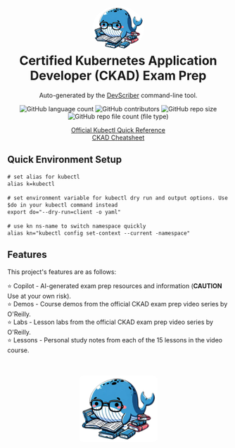 <h1 align="center" style="border-bottom: none">
    <a href="https://github.com/WhitneyLampkin/devscriber" target="_blank">
        <img alt="" src="https://github.com/WhitneyLampkin/ckad-prep/blob/main/studying_whale_icon.png" style="border-radius: 50%; height: 100px;">
    </a>
    <br>
    Certified Kubernetes Application Developer (CKAD) Exam Prep
</h1>

<p align="center">
    Auto-generated by the <a href="https://github.com/WhitneyLampkin/devscriber" target="_blank">DevScriber</a> command-line tool.
</p>

<div align="center">

![GitHub language count](https://img.shields.io/github/languages/count/WhitneyLampkin/devscriber?label=Languages)
![GitHub contributors](https://img.shields.io/github/contributors/WhitneyLampkin/devscriber?label=Contributors&color=yellow)
![GitHub repo size](https://img.shields.io/github/repo-size/WhitneyLampkin/devscriber?label=Repo%20Size&color=teal)
![GitHub repo file count (file type)](https://img.shields.io/github/directory-file-count/WhitneyLampkin/devscriber?label=Files&color=purple)

[Official Kubectl Quick Reference](https://kubernetes.io/docs/reference/kubectl/quick-reference/) <br />
[CKAD Cheatsheet](https://gist.github.com/WhitneyLampkin/2c2bca9b91ef66ce6d91662f44da1a30)

</div>

## Quick Environment Setup
```shell
# set alias for kubectl
alias k=kubectl

# set environment variable for kubectl dry run and output options. Use $do in your kubectl command instead
export do="--dry-run=client -o yaml"

# use kn ns-name to switch namespace quickly
alias kn="kubectl config set-context --current -namespace"
```

## Features

This project's features are as follows:

⭐ Copilot - AI-generated exam prep resources and information (**CAUTION** Use at your own risk).
<br />
⭐ Demos - Course demos from the official CKAD exam prep video series by O'Reilly.
<br />
⭐ Labs - Lesson labs from the official CKAD exam prep video series by O'Reilly.
<br />
⭐ Lessons - Personal study notes from each of the 15 lessons in the video course.
<br />

<h1 align="center" style="border-bottom: none; margin-top: 50px;">
    <a href="https://github.com/WhitneyLampkin/devscriber" target="_blank">
        <img alt="" src="https://github.com/WhitneyLampkin/ckad-prep/blob/main/studying_whale_icon.png" style="border-radius: 5%; height: 150px;">
    </a>
</h1>
